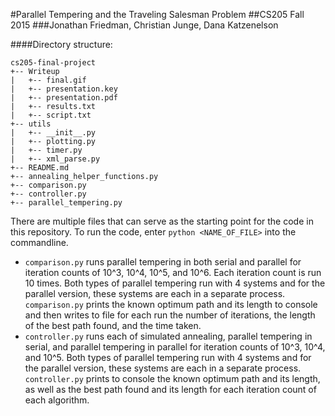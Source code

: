 #Parallel Tempering and the Traveling Salesman Problem
##CS205 Fall 2015
###Jonathan Friedman, Christian Junge, Dana Katzenelson

####Directory structure:

```
cs205-final-project     
+-- Writeup     
|   +-- final.gif     
|   +-- presentation.key     
|   +-- presentation.pdf     
|   +-- results.txt     
|   +-- script.txt     
+-- utils     
|   +-- __init__.py     
|   +-- plotting.py     
|   +-- timer.py     
|   +-- xml_parse.py     
+-- README.md     
+-- annealing_helper_functions.py     
+-- comparison.py     
+-- controller.py     
+-- parallel_tempering.py
```   

There are multiple files that can serve as the starting point for the code in this repository. To run the code, enter `python <NAME_OF_FILE>` into the commandline.

+ `comparison.py` runs parallel tempering in both serial and parallel for iteration counts of 10^3, 10^4, 10^5, and 10^6. Each iteration count is run 10 times. Both types of
 parallel tempering run with 4 systems and for the parallel version, these systems are each in a separate process. `comparison.py` prints the known optimum path and
 its length to console and then writes to file for each run the number of iterations, the length of the best path found, and the time taken.
+ `controller.py` runs each of simulated annealing, parallel tempering in serial, and parallel tempering in parallel for iteration counts of 10^3, 10^4, and 10^5.
 Both types of parallel tempering run with 4 systems and for the parallel version, these systems are each in a separate process. `controller.py` prints to console the
 known optimum path and its length, as well as the best path found and its length for each iteration count of each algorithm.